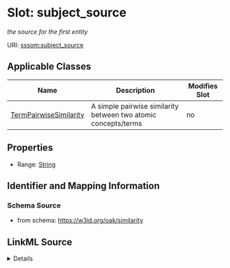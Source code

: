 # Slot: subject_source


_the source for the first entity_



URI: [sssom:subject_source](http://w3id.org/sssom/subject_source)



<!-- no inheritance hierarchy -->




## Applicable Classes

| Name | Description | Modifies Slot |
| --- | --- | --- |
[TermPairwiseSimilarity](TermPairwiseSimilarity.md) | A simple pairwise similarity between two atomic concepts/terms |  no  |







## Properties

* Range: [String](String.md)





## Identifier and Mapping Information







### Schema Source


* from schema: https://w3id.org/oak/similarity




## LinkML Source

<details>
```yaml
name: subject_source
description: the source for the first entity
from_schema: https://w3id.org/oak/similarity
rank: 1000
slot_uri: sssom:subject_source
alias: subject_source
domain_of:
- TermPairwiseSimilarity
range: string

```
</details>
